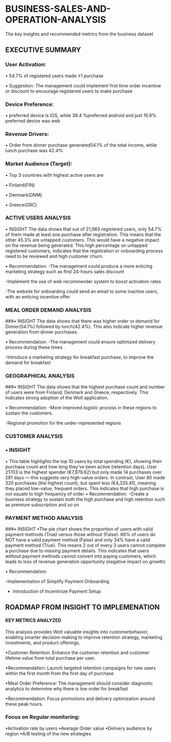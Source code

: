 # BUSINESS-SALES-AND-OPERATION-ANALYSIS
The key insights and recommended metrics from the business dataset
## EXECUTIVE SUMMARY
### User Activation:
• 54.7% of registered users made ≥1 purchase

• Suggestion: The management could implement first time order incentive or discount to encourage registered users to make purchase
### Device Preference:
• preferred device is IOS, while 38.4 %preferred android and just 16.9% preferred device was web
### Revenue Drivers:
• Order from dinner purchase generated54.1% of the total income, while lunch purchase was 42.4%
### Market Audience (Target):
• Top 3 countries with highest active users are

• Finland(FIN)

• Denmark(DNM)

• Greece(GRC)

### ACTIVE USERS ANALYSIS
• INSIGHT
The data shows that out of 21,983 registered users, only 54.7% of them made at least one purchase after registration. This means that the other 45.3% are untapped customers. This would have a
negative impact on the revenue being generated. This high percentage on untapped registered customers, indicates that the registration or onboarding process need to be reviewed and
high customer churn.

• Recommendation:
-The management could produce a more enticing marketing strategy such as first 24-hours sales discount

-Implement the use of web recommender system to boost activation rates

-The website for onboarding could send an email to some inactive users, with an enticing incentive offer

### MEAL ORDER DEMAND ANALYSIS
###• INSIGHT
The data shows that there was higher order or demand for Dinner(54.1%) followed by lunch(42.4%). This also indicate higher revenue generation from dinner purchases.

• Recommendation:
-The management could ensure optimized delivery process during these times

-Introduce a marketing strategy for breakfast purchase, to improve the demand for breakfast

### GEOGRAPHICAL ANALYSIS
###• INSIGHT
The data shows that the highest purchase count and number of users were from Finland, Denmark and Greece, respectively. This indicates strong adoption of the Wolt application.

• Recommendation:
-More improved logistic process in these regions to sustain the customers.

-Regional promotion for the under-represented regions

### CUSTOMER ANALYSIS
### • INSIGHT
• This table highlights the top 10 users by total spending (€), showing their purchase count and how long they’ve been active (retention days). User 21703 is the highest spender (€7,979.62) 
but only made 14 purchases over 281 days — this suggests very high-value orders. In contrast, User 80 made 320 purchases (the highest count), but spent less (€4,335.41), meaning they placed low-value, frequent
orders. This indicates that high purchase is not equate to high frequency of order
• Recommendation:
-Create a business strategy to sustain both the high purchase and high retention such as premium subscription and so on

### PAYMENT METHOD ANALYSIS
###• INSIGHT
•The pie chart shows the proportion of users with valid payment methods (True) versus those without (False). 66% of users do NOT have a valid payment method (False) and only 34% have a valid payment method (True).
This means 2 out of every 3 users cannot complete a purchase due to missing payment details. This indicates that users without payment methods cannot convert into paying customers, which leads to loss of revenue generation opportunity (negative impact on growth)

• Recommendation:

-Implementation of Simplify Payment Onboarding
- Introduction of Incentivize Payment Setup
  

## ROADMAP FROM INSIGHT TO IMPLEMENATION
#### KEY METRICS ANALYZED
This analysis provides Wolt valuable insights into customerbehavior, enabling smarter decision-making to improve retention strategy, marketing investments, and product offerings.

•Customer Retention: Enhance the customer retention and customer lifetime value from total purchase per user.

•Recommendation: Launch targeted retention campaigns for new users within the first month from the first day of purchase

•Meal Order Preference: The management should consider diagnostic analytics to determine why there is low order for breakfast

•Recommendation: Focus promotions and delivery optimization around these peak hours.

### Focus on Regular monitoring:
•Activation rate by users
•Average Order value
•Delivery audience by region
•A/B testing of the new strategies

